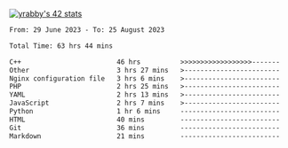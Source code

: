 
[![yrabby's 42 stats](https://badge42.vercel.app/api/v2/cljfd5ku6003508mg283uc00s/stats?cursusId=21&coalitionId=64)](https://github.com/JaeSeoKim/badge42)

<!--START_SECTION:waka-->

```txt
From: 29 June 2023 - To: 25 August 2023

Total Time: 63 hrs 44 mins

C++                        46 hrs          >>>>>>>>>>>>>>>>>>-------   72.18 %
Other                      3 hrs 27 mins   >------------------------   05.43 %
Nginx configuration file   3 hrs 6 mins    >------------------------   04.88 %
PHP                        2 hrs 25 mins   >------------------------   03.81 %
YAML                       2 hrs 13 mins   >------------------------   03.50 %
JavaScript                 2 hrs 7 mins    >------------------------   03.34 %
Python                     1 hr 6 mins     -------------------------   01.73 %
HTML                       40 mins         -------------------------   01.05 %
Git                        36 mins         -------------------------   00.96 %
Markdown                   21 mins         -------------------------   00.56 %
```

<!--END_SECTION:waka-->
